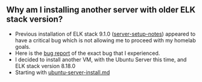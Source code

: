 ## Why am I installing another server with older ELK stack version?
- Previous installation of ELK stack 9.1.0 ([server-setup-notes](server-setup-notes)) appeared to have a critical bug which is not allowing me to proceed with my homelab goals.
- Here is the [bug report](https://github.com/elastic/beats/issues/45693) of the exact bug that I experienced.
- I decided to install another VM, with the Ubuntu Server this time, and ELK stack version 8.18.0
- Starting with [ubuntu-server-install.md](./ubuntu-server-install.md)
